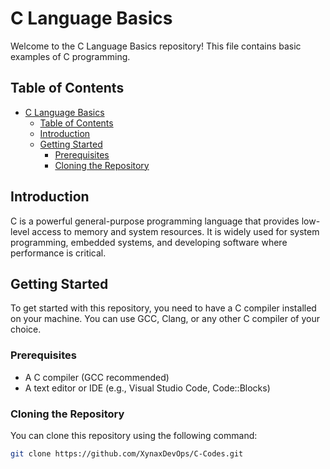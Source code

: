 # C Language Basics

Welcome to the C Language Basics repository! This file contains basic examples of C programming.

## Table of Contents

- [C Language Basics](#c-language-basics)
  - [Table of Contents](#table-of-contents)
  - [Introduction](#introduction)
  - [Getting Started](#getting-started)
    - [Prerequisites](#prerequisites)
    - [Cloning the Repository](#cloning-the-repository)

## Introduction

C is a powerful general-purpose programming language that provides low-level access to memory and system resources. It is widely used for system programming, embedded systems, and developing software where performance is critical.

## Getting Started

To get started with this repository, you need to have a C compiler installed on your machine. You can use GCC, Clang, or any other C compiler of your choice.

### Prerequisites

- A C compiler (GCC recommended)
- A text editor or IDE (e.g., Visual Studio Code, Code::Blocks)

### Cloning the Repository

You can clone this repository using the following command:

```bash
git clone https://github.com/XynaxDevOps/C-Codes.git
